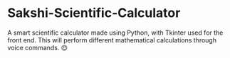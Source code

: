 # Sakshi-Scientific-Calculator
A smart scientific calculator made using Python, with Tkinter used for the front end. This will perform different mathematical calculations through voice commands. 😍
